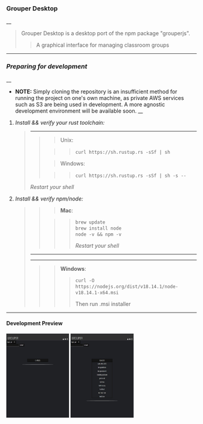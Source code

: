 ### Grouper Desktop

\_\_

> Grouper Desktop is a desktop port of the npm package "grouperjs".
>
> > A graphical interface for managing classroom groups

---

### _Preparing for development_

\_\_

- **NOTE:** Simply cloning the repository is an insufficient method for running the project on one's own machine, as private AWS services such as S3 are being used in development. A more agnostic development environment will be available soon.
  \_\_

1. _Install && verify your rust toolchain:_
   > ***
   >
   > > > Unix:
   > >
   > > > > `curl https://sh.rustup.rs -sSf | sh`
   > >
   > > > Windows:
   > >
   > > > > `curl https://sh.rustup.rs -sSf | sh -s --`
   >
   > _Restart your shell_
2. _Install && verify npm/node:_
   > > > **Mac**:
   > >
   > > > > ```shell
   > > > > brew update
   > > > > brew install node
   > > > > node -v && npm -v
   > > > > ```
   > > > >
   > > > > _Restart your shell_
   >
   > ***
   >
   > ***
   >
   > > > **Windows**:
   > > >
   > > > > ```shell
   > > > > curl -O https://nodejs.org/dist/v18.14.1/node-v18.14.1-x64.msi
   > > > > ```
   > > > >
   > > > > Then run .msi installer

---

#### **Development Preview**

<img src="./imgs/Web%20capture_15-2-2023_16350_localhost.jpeg" width="33%" height="33%"/>
<img src="./imgs/Web%20capture_15-2-2023_163638_localhost.jpeg" width="33%" height="33%"/>
